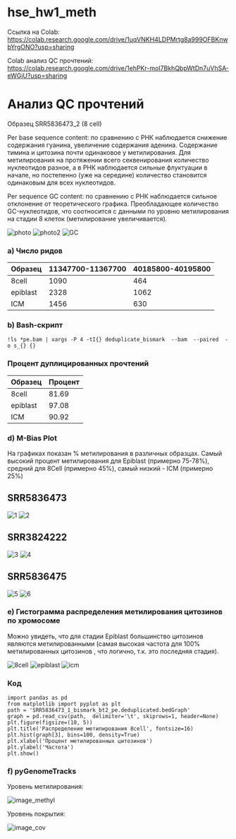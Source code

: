 # hse_hw1_meth
Ссылка на Colab: https://colab.research.google.com/drive/1uqVNKH4LDPMrtg8a999OFBKnwbYrgONO?usp=sharing

Colab анализ QC прочтений: https://colab.research.google.com/drive/1ehPKr-moI7BkhQbpWtDn7uVhSA-eWGjU?usp=sharing
# Анализ QC прочтений
Образец SRR5836473_2 (8 cell)

Per base sequence content: по сравнению с РНК наблюдается снижение содержания гуанина, увеличение содержания аденина. Содержание тимина и цитозина почти одинаковое у метилирования. Для метилирования на протяжении всего секвенирования количество нуклеотидов разное, а в РНК наблюдается сильные флуктуации в начале, но постепенно (уже на середине) количество становится одинаковым для всех нуклеотидов.

Per sequence GC content: по сравнению с РНК наблюдается сильное отклонение от теоретического графика. Преобладающее количество GC-нуклеотидов, что соотносится с данными по уровню метилирования на стадии 8 клеток (метилирование увеличивается).

![photo](https://user-images.githubusercontent.com/93256219/154565434-4297607e-e89e-413f-abf0-bfca2efcf69a.png)
![photo2](https://user-images.githubusercontent.com/93256219/154565437-288a6d15-ba75-4f5e-8a37-731f8474420e.png)
![GC](https://user-images.githubusercontent.com/93256219/154565439-2c75d41f-98ce-456f-a709-dd6f8e1d0430.png)


### a) Число ридов
Образец | 11347700-11367700 | 40185800-40195800 
--- | --- | --- 
8cell | 1090 | 464 
epiblast | 2328 | 1062 
ICM | 1456 | 630 

### b) Bash-скрипт
```
!ls *pe.bam | xargs -P 4 -tI{} deduplicate_bismark  --bam  --paired  -o s_{} {}
```
### Процент дуплицированных прочтений
Образец | Процент
--- | --- 
8cell | 81.69
epiblast | 97.08
ICM | 90.92 

### d) M-Bias Plot
На графиках показан % метилирования в различных образцах. Самый высокий процент метилирования для Epiblast (примерно 75-78%), средний для 8Cell (примерно 45%), самый низкий - ICM (примерно 25%) 

## SRR5836473

![1](https://user-images.githubusercontent.com/93256219/154363988-1d2d27d7-db83-4901-a23e-c1063c0a47aa.png)
![2](https://user-images.githubusercontent.com/93256219/154363993-1d5b9a04-a447-475f-8afc-9766fdd82ece.png)

## SRR3824222

![3](https://user-images.githubusercontent.com/93256219/154364530-78b71064-c315-403f-979e-fe2febd50c7a.png)
![4](https://user-images.githubusercontent.com/93256219/154364534-0ea3f28c-7479-44f3-b659-3075522b1c36.png)

## SRR5836475

![5](https://user-images.githubusercontent.com/93256219/154364651-2e8e2ce4-744d-47d6-bd9d-17b49a584141.png)
![6](https://user-images.githubusercontent.com/93256219/154364652-17a27a28-2db3-41d4-b63f-c6abac5340b6.png)

### e) Гистограмма распределения метилирования цитозинов по хромосоме

Можно увидеть, что для стадии Epiblast большинство цитозинов являются метилированными (самая высокая частота для 100% метилированных цитозинов , что логично, т.к. это последняя стадия). 

![8cell](https://user-images.githubusercontent.com/93256219/154366250-b2c36b0f-a3f6-421a-9dee-9deab3ad2016.png)
![epiblast](https://user-images.githubusercontent.com/93256219/154366257-2c3b13ad-dc01-4d01-b1e2-9f4b660d7a61.png)
![icm](https://user-images.githubusercontent.com/93256219/154366258-88d1bc73-abe4-4f09-8e3f-a42803a126bd.png)

### Код
```
import pandas as pd
from matplotlib import pyplot as plt
path = 'SRR5836473_1_bismark_bt2_pe.deduplicated.bedGraph'
graph = pd.read_csv(path,  delimiter='\t', skiprows=1, header=None)
plt.figure(figsize=(10, 5))
plt.title('Распределение метилирования 8cell', fontsize=16) 
plt.hist(graph[3], bins=100, density=True)
plt.xlabel('Процент метилированных цитозинов')
plt.ylabel('Частота')
plt.show()
```
### f) pyGenomeTracks
Уровень метилирования:

![image_methyl](https://user-images.githubusercontent.com/93256219/154367500-1ebee4f9-c432-4c7f-b582-7659ef59cf80.png)

Уровень покрытия:

![image_cov](https://user-images.githubusercontent.com/93256219/154367526-70f7bb5c-47cc-4547-a322-158d58efe531.png)

